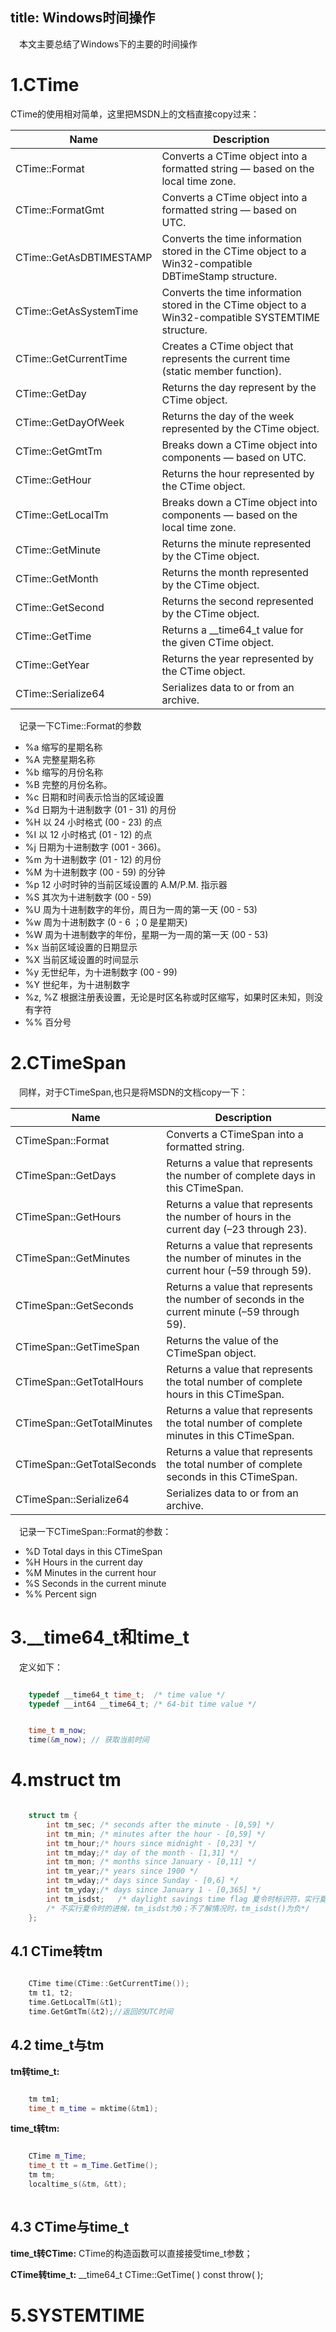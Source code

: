 title: Windows时间操作
---
&emsp;本文主要总结了Windows下的主要的时间操作

# 1.CTime

CTime的使用相对简单，这里把MSDN上的文档直接copy过来：

Name|Description
----|-----------
CTime::Format|Converts a CTime object into a formatted string — based on the local time zone.
CTime::FormatGmt|Converts a CTime object into a formatted string — based on UTC.
CTime::GetAsDBTIMESTAMP|Converts the time information stored in the CTime object to a Win32-compatible DBTimeStamp structure.
CTime::GetAsSystemTime|Converts the time information stored in the CTime object to a Win32-compatible SYSTEMTIME structure.
CTime::GetCurrentTime|Creates a CTime object that represents the current time (static member function).
CTime::GetDay|Returns the day represent by the CTime object.
CTime::GetDayOfWeek|Returns the day of the week represented by the CTime object.
CTime::GetGmtTm|Breaks down a CTime object into components — based on UTC.
CTime::GetHour|Returns the hour represented by the CTime object.
CTime::GetLocalTm|Breaks down a CTime object into components — based on the local time zone.
CTime::GetMinute|Returns the minute represented by the CTime object.
CTime::GetMonth|Returns the month represented by the CTime object.
CTime::GetSecond|Returns the second represented by the CTime object.
CTime::GetTime|Returns a __time64_t value for the given CTime object.
CTime::GetYear|Returns the year represented by the CTime object.
CTime::Serialize64|Serializes data to or from an archive.
 

&emsp;记录一下CTime::Format的参数

- %a    缩写的星期名称
- %A    完整星期名称
- %b    缩写的月份名称
- %B    完整的月份名称。
- %c    日期和时间表示恰当的区域设置
- %d    日期为十进制数字 (01 - 31) 的月份
- %H    以 24 小时格式 (00 - 23) 的点
- %I    以 12 小时格式 (01 - 12) 的点
- %j    日期为十进制数字 (001 - 366)。
- %m    为十进制数字 (01 - 12) 的月份
- %M    为十进制数字 (00 - 59) 的分钟
- %p    12 小时时钟的当前区域设置的 A.M/P.M. 指示器
- %S    其次为十进制数字 (00 - 59)
- %U    周为十进制数字的年份，周日为一周的第一天 (00 - 53)
- %w    周为十进制数字 (0 - 6 ；0 是星期天)
- %W    周为十进制数字的年份，星期一为一周的第一天 (00 - 53)
- %x    当前区域设置的日期显示
- %X    当前区域设置的时间显示
- %y    无世纪年，为十进制数字 (00 - 99)
- %Y    世纪年，为十进制数字
- %z, %Z    根据注册表设置，无论是时区名称或时区缩写，如果时区未知，则没有字符
- %%    百分号

# 2.CTimeSpan

&emsp;同样，对于CTimeSpan,也只是将MSDN的文档copy一下：

Name|Description
----|-----------
CTimeSpan::Format|Converts a CTimeSpan into a formatted string.
CTimeSpan::GetDays|Returns a value that represents the number of complete days in this CTimeSpan.
CTimeSpan::GetHours|Returns a value that represents the number of hours in the current day (–23 through 23).
CTimeSpan::GetMinutes|Returns a value that represents the number of minutes in the current hour (–59 through 59).
CTimeSpan::GetSeconds|Returns a value that represents the number of seconds in the current minute (–59 through 59).
CTimeSpan::GetTimeSpan|Returns the value of the CTimeSpan object.
CTimeSpan::GetTotalHours|Returns a value that represents the total number of complete hours in this CTimeSpan.
CTimeSpan::GetTotalMinutes|Returns a value that represents the total number of complete minutes in this CTimeSpan.
CTimeSpan::GetTotalSeconds|Returns a value that represents the total number of complete seconds in this CTimeSpan.
CTimeSpan::Serialize64|Serializes data to or from an archive.

&emsp;记录一下CTimeSpan::Format的参数：

- %D   Total days in this CTimeSpan
- %H   Hours in the current day
- %M   Minutes in the current hour
- %S   Seconds in the current minute
- %%   Percent sign

# 3.__time64_t和time_t

&emsp;定义如下：
``` C++

    typedef __time64_t time_t;  /* time value */
    typedef __int64 __time64_t; /* 64-bit time value */

```

``` C++

    time_t m_now;
    time(&m_now); // 获取当前时间

```

# 4.mstruct tm

``` C++

    struct tm {
    	int tm_sec; /* seconds after the minute - [0,59] */
    	int tm_min; /* minutes after the hour - [0,59] */
    	int tm_hour;/* hours since midnight - [0,23] */
    	int tm_mday;/* day of the month - [1,31] */
    	int tm_mon; /* months since January - [0,11] */
    	int tm_year;/* years since 1900 */
    	int tm_wday;/* days since Sunday - [0,6] */
    	int tm_yday;/* days since January 1 - [0,365] */
    	int tm_isdst;   /* daylight savings time flag 夏令时标识符，实行夏令时的时候，tm_isdst为正。 */
    	/* 不实行夏令时的进候，tm_isdst为0；不了解情况时，tm_isdst()为负*/
    };

```
## 4.1 CTime转tm

``` C++

    CTime time(CTime::GetCurrentTime());
    tm t1, t2;
    time.GetLocalTm(&t1);
    time.GetGmtTm(&t2);//返回的UTC时间

```
## 4.2 time_t与tm

**tm转time_t:**

``` C++

    tm tm1;
    time_t m_time = mktime(&tm1);

```

**time_t转tm:**

``` C++

	CTime m_Time;
    time_t tt = m_Time.GetTime();
    tm tm;
    localtime_s(&tm, &tt);
   
```

## 4.3 CTime与time_t

**time_t转CTime:**
CTime的构造函数可以直接接受time_t参数；

**CTime转time_t:**
__time64_t CTime::GetTime( ) const throw( ); 

# 5.SYSTEMTIME